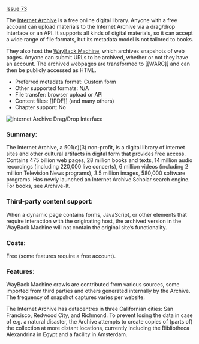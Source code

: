 [Issue 73](https://github.com/thoth-pub/thoth/issues/73)

The [Internet Archive](https://archive.org/) is a free online digital library. Anyone with a free account can upload materials to the Internet Archive via a drag/drop interface or an API. It supports all kinds of digital materials, so it can accept a wide range of file formats, but its metadata model is not tailored to books.

They also host the [WayBack Machine](https://web.archive.org/), which archives snapshots of web pages. Anyone can submit URLs to be archived, whether or not they have an account. The archived webpages are transformed to [[WARC]] and can then be publicly accessed as HTML.

* Preferred metadata format: Custom form
* Other supported formats: N/A
* File transfer: browser upload or API
* Content files: [[PDF]] (and many others)
* Chapter support: No

![Internet Archive Drag/Drop Interface](https://punctumbooks.com/punctum/wp-content/uploads/2020/10/Screenshot-2020-10-15-at-14.04.58.png)

### Summary: 
The Internet Archive, a 501(c)(3) non-profit, is a digital library of internet sites and other cultural artifacts in digital form that provides free access. Contains 475 billion web pages, 28 million books and texts, 14 million audio recordings (including 220,000 live concerts), 6 million videos (including 2 million Television News programs), 3.5 million images, 580,000 software programs. Has newly launched an Internet Archive Scholar search engine. For books, see Archive-It.

### Third-party content support: 
When a dynamic page contains forms, JavaScript, or other elements that require interaction with the originating host, the archived version in the WayBack Machine will not contain the original site’s functionality.

### Costs:
Free (some features require a free account).

### Features: 
WayBack Machine crawls are contributed from various sources, some imported from third parties and others generated internally by the Archive. The frequency of snapshot captures varies per website.

The Internet Archive has datacentres in three Californian cities: San Francisco, Redwood City, and Richmond. To prevent losing the data in case of e.g. a natural disaster, the Archive attempts to create copies of (parts of) the collection at more distant locations, currently including the Bibliotheca Alexandrina in Egypt and a facility in Amsterdam.